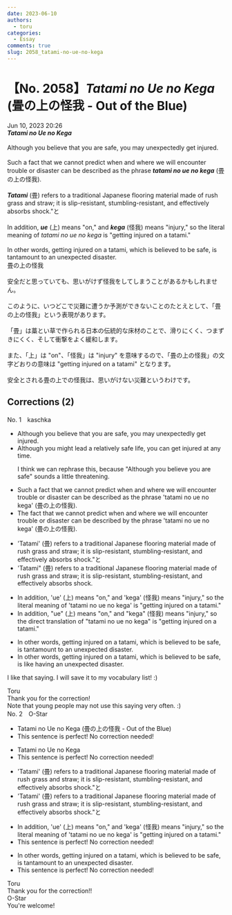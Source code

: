 ```yaml
---
date: 2023-06-10
authors:
  - toru
categories:
  - Essay
comments: true
slug: 2058_tatami-no-ue-no-kega
---
```


# 【No. 2058】<strong><em>Tatami no Ue no Kega</strong></em> (畳の上の怪我 - Out of the Blue)
<div class="date">Jun 10, 2023 20:26</div>
<div id="post"><div id="body_show_ori">
<strong><em>Tatami no Ue no Kega</strong></em><br/><br/>Although you believe that you are safe, you may unexpectedly get injured.<br/><br/>Such a fact that we cannot predict when and where we will encounter trouble or disaster can be described as the phrase <strong><em>tatami no ue no kega</em></strong> (畳の上の怪我).<br/><br/><strong><em>Tatami</em></strong> (畳) refers to a traditional Japanese flooring material made of rush grass and straw; it is slip-resistant, stumbling-resistant, and effectively absorbs shock."と<br/><br/>In addition, <strong><em>ue</em></strong> (上) means "on," and <strong><em>kega</em></strong> (怪我) means "injury," so the literal meaning of <em>tatami no ue no kega</em> is "getting injured on a tatami."<br/><br/>In other words, getting injured on a tatami, which is believed to be safe, is tantamount to an unexpected disaster.
</div></div>

<!-- more -->

<div id="post_ja"><div id="body_show_mo">
畳の上の怪我<br/><br/>安全だと思っていても、思いがけず怪我をしてしまうことがあるかもしれません。<br/><br/>このように、いつどこで災難に遭うか予測ができないことのたとえとして、「畳の上の怪我」という表現があります。<br/><br/>「畳」は藁とい草で作られる日本の伝統的な床材のことで、滑りにくく、つまずきにくく、そして衝撃をよく緩和します。<br/><br/>また、「上」は "on"、「怪我」は "injury" を意味するので、「畳の上の怪我」の文字どおりの意味は "getting injured on a tatami" となります。<br/><br/>安全とされる畳の上での怪我は、思いがけない災難というわけです。
</div></div>

## Corrections (2)
<div id="block"><div class="first_name"> No. 1　<span class="just_name">kaschka</span></div><div id="block2">
<ul class="correction_field">
<li class="incorrect">Although you believe that you are safe, you may unexpectedly get injured.</li>
<li class="corrected correct">
Although you <span class="f_blue">might lead a relatively </span>safe <span class="f_red">life</span>, you can <span class="f_blue">get injured</span> <span class="f_blue">at</span> any time.
<p class="correction_comment">I think we can rephrase this, because "Although you believe you are safe" sounds a little threatening.</p>
</li>
</ul>
<ul class="correction_field">
<li class="incorrect">Such a fact that we cannot predict when and where we will encounter trouble or disaster can be described as the phrase 'tatami no ue no kega' (畳の上の怪我).</li>
<li class="corrected correct">
<span class="f_red">The</span> fact that we cannot predict when and where we will encounter trouble or disaster can be described <span class="f_red">by</span> the phrase 'tatami no ue no kega' (畳の上の怪我).
</li>
</ul>
<ul class="correction_field">
<li class="incorrect">'Tatami' (畳) refers to a traditional Japanese flooring material made of rush grass and straw; it is slip-resistant, stumbling-resistant, and effectively absorbs shock."と</li>
<li class="corrected correct">
'Tatami" (畳) refers to<span class="f_red"><span class="sline"> a</span></span> traditional Japanese flooring material made of rush grass and straw; it is slip-resistant, stumbling-resistant, and effectively absorbs shock.
</li>
</ul>
<ul class="correction_field">
<li class="incorrect">In addition, 'ue' (上) means "on," and 'kega' (怪我) means "injury," so the literal meaning of 'tatami no ue no kega' is "getting injured on a tatami."</li>
<li class="corrected correct">
In addition, "ue" (上) means "on," and "kega" (怪我) means "injury," so the <span class="f_blue">direct</span> <span class="f_blue">translation</span> of "tatami no ue no kega" is "getting injured on a tatami."
</li>
</ul>
<ul class="correction_field">
<li class="incorrect">In other words, getting injured on a tatami, which is believed to be safe, is tantamount to an unexpected disaster.</li>
<li class="corrected correct">
In other words, getting injured on a tatami, which is believed to be safe, is<span class="f_blue"> like having</span> an unexpected disaster.
</li>
</ul>
<p class="comment_small">
 I like that saying. I will save it to my vocabulary list! :)
</p>

</div><div class="name"><span class="just_name">Toru</span><br>
Thank you for the correction!<br/>Note that young people may not use this saying very often. :)
</div>
</div>
<div id="block"><div class="first_name"> No. 2　<span class="just_name">O-Star</span></div><div id="block2">
<ul class="correction_field">
<li class="incorrect">Tatami no Ue no Kega (畳の上の怪我 - Out of the Blue)</li>
<li class="corrected perfect">This sentence is perfect! No correction needed!</li>
</ul>
<ul class="correction_field">
<li class="incorrect">Tatami no Ue no Kega</li>
<li class="corrected perfect">This sentence is perfect! No correction needed!</li>
</ul>
<ul class="correction_field">
<li class="incorrect">'Tatami' (畳) refers to a traditional Japanese flooring material made of rush grass and straw; it is slip-resistant, stumbling-resistant, and effectively absorbs shock."と</li>
<li class="corrected correct">
'Tatami' (畳) refers to a traditional Japanese flooring material made of rush grass and straw; it is slip-resistant, stumbling-resistant, and effectively absorbs shock.<span class="sline"><span class="f_red">"と</span></span>
</li>
</ul>
<ul class="correction_field">
<li class="incorrect">In addition, 'ue' (上) means "on," and 'kega' (怪我) means "injury," so the literal meaning of 'tatami no ue no kega' is "getting injured on a tatami."</li>
<li class="corrected perfect">This sentence is perfect! No correction needed!</li>
</ul>
<ul class="correction_field">
<li class="incorrect">In other words, getting injured on a tatami, which is believed to be safe, is tantamount to an unexpected disaster.</li>
<li class="corrected perfect">This sentence is perfect! No correction needed!</li>
</ul>
</div><div class="name"><span class="just_name">Toru</span><br>
Thank you for the correction!!
</div>
<div class="name"><span class="just_name">O-Star</span><br>
You're welcome!
</div>
</div>
